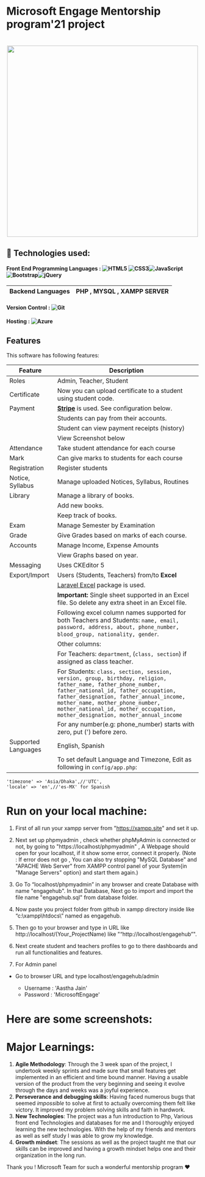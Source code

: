 #                Microsoft Engage Mentorship program'21 project   

<h1 align="center"><img src="https://user-images.githubusercontent.com/50754325/143672348-3f4c1a57-30df-4473-9222-4d37e48b002a.png" width="500"></h1>
<p align="center">
  
##  🚩 Technologies used:
#### Front End Programming Languages : <img alt="HTML5" src="https://img.shields.io/badge/html5-%23E34F26.svg?style=for-the-badge&logo=html5&logoColor=white"/> <img alt="CSS3" src="https://img.shields.io/badge/css3-%231572B6.svg?style=for-the-badge&logo=css3&logoColor=white"/><img alt="JavaScript" src="https://img.shields.io/badge/javascript-%23323330.svg?style=for-the-badge&logo=javascript&logoColor=%23F7DF1E"/><img alt="Bootstrap" src="https://img.shields.io/badge/bootstrap-%23563D7C.svg?style=for-the-badge&logo=bootstrap&logoColor=white"/><img alt="jQuery" src="https://img.shields.io/badge/jquery-%230769AD.svg?style=for-the-badge&logo=jquery&logoColor=white"/> 

  | Backend Languages | PHP , MYSQL , XAMPP SERVER |
  |---------|-------------|

#### Version Control : <img alt="Git" src="https://img.shields.io/badge/git-%23F05033.svg?style=for-the-badge&logo=git&logoColor=white"/>  
#### Hosting : <img alt="Azure" src="https://img.shields.io/badge/azure-%230072C6.svg?style=for-the-badge&logo=azure-devops&logoColor=white"/> 
## Features

This software has following features:

| Feature | Description |
|---------|-------------|
| Roles  | Admin, Teacher, Student |
| Certificate | Now you can upload certificate to a student using student code. |
| Payment |**[Stripe](http://stripe.com/)** is used. See configuration below.|
||Students can pay from their accounts.|
||Student can view payment receipts (history)|
||View Screenshot below|
|Attendance|Take student attendance for each course|
|Mark|Can give marks to students for each course|
|Registration|Register students|
|Notice, Syllabus|Manage uploaded Notices, Syllabus, Routines|
|Library|Manage a library of books.|
||Add new books.|
||Keep track of books.|
|Exam|Manage Semester by Examination|
|Grade|Give Grades based on marks of each course.|
|Accounts|Manage Income, Expense Amounts|
||View Graphs based on year.|
|Messaging|Uses CKEditor 5|
|Export/Import|  Users (Students, Teachers) from/to **Excel**|
||[Laravel Excel](https://github.com/maatwebsite/Laravel-Excel) package is used.|
||**Important:** Single sheet supported in an Excel file. So delete any extra sheet in an Excel file.|
||Following excel column  names supported for both Teachers and Students: `name, email, password, address, about, phone_number, blood_group, nationality, gender`.|
||Other columns:|
||For Teachers: `department`, (`class, section`) if assigned as class teacher.|
||For Students: `class, section, session, version, group, birthday, religion, father_name, father_phone_number, father_national_id, father_occupation, father_designation, father_annual_income, mother_name, mother_phone_number, mother_national_id, mother_occupation, mother_designation, mother_annual_income`|
||For any number(e.g: phone_number) starts with zero, put (') before zero.|
|Supported Languages|English, Spanish|
||To set default Language and Timezone, Edit as following in `config/app.php`:|

    'timezone' => 'Asia/Dhaka',//'UTC',
    'locale' => 'en',//'es-MX' for Spanish




# Run on your local machine:

1. First of all run your xampp server from "https://xampp.site" and set it up.

2. Next set up phpmyadmin , check whether phpMyAdmin is connected or not, by going to "https://localhost/phpmyadmin" , A Webpage should open for your localhost, if it show some error, connect it properly. (Note : If error does not go , You can also try stopping "MySQL Database" and "APACHE Web Server" from XAMPP control panel of your System{in "Manage Servers" option} and start them again.)

3. Go To “localhost/phpmyadmin” in any browser and create Database with name "engagehub". In that Database, Next go to import and import the file name "engagehub.sql" from database folder.

4. Now paste you project folder from github in xampp directory inside like “c:\xampp\htdocs\” named as engagehub.


5. Then go to your browser and type in URL like http://localhost/(Your_ProjectName) like "“http://localhost/engagehub”".

6. Next create student and teachers profiles to go to there dashboards and run all functionalities and features.

7. For Admin panel

-  Go to browser URL and type localhost/engagehub/admin

   - Username : 'Aastha Jain'
   - Password : 'MicrosoftEngage'






# Here are some screenshots:

# Major Learnings:
  
1. **Agile Methodology**: Through the 3 week span of the project, I undertook weekly sprints and made sure that small features get implemented in an efficient and time bound manner. Having a usable version of the product from the very beginning and seeing it evolve through the days and weeks was a joyful experience.
2. **Perseverance and debugging skills**: Having faced numerous bugs that seemed *impossible* to solve at first to actually overcoming them felt like victory. It improved my problem solving skills and faith in hardwork.
3. **New Technologies**: The project was a fun introduction to Php, Various front end Technologies and databases for me and I thoroughly enjoyed learning the new technologies. With the help of my friends and mentors as well as self study I was able to grow my knowledge.
4. **Growth mindset**: The sessions as well as the project taught me that our skills can be improved and having a growth mindset helps one and their organization in the long run.
  



Thank you ! Microsoft Team for such a wonderful mentorship program ❤️
